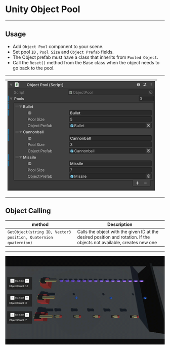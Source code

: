 # Unity Object Pool

--------------------------------------------------------------------------------------  
## Usage 
 * Add `Object Pool` component to your scene.
 * Set pool `ID` , `Pool Size` and `Object Prefab` fields.
 * The Object prefab must have a class that inherits from `Pooled Object`.
 * Call the `Reset()` method from the Base class when the object needs to go back to the pool.

--------------------------------------------------------------------------------------  

| <img src="/.github/screenshots/ss00.png"> |  
|---|  

--------------------------------------------------------------------------------------  

## Object Calling

| method| Description |  
|---|---|
|` GetObject(string ID, Vector3 position, Quaternion quaternion) `| Calls the object with the given ID at the desired position and rotation. If the objects not available, creates new one |

--------------------------------------------------------------------------------------

![](/.github/screenshots/gif00.gif)
